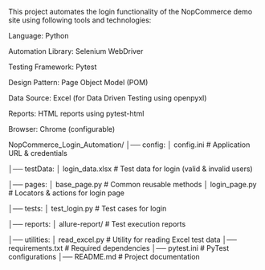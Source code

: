 This project automates the login functionality of the NopCommerce demo site using following tools and technologies:

Language: Python

Automation Library: Selenium WebDriver

Testing Framework: Pytest

Design Pattern: Page Object Model (POM)

Data Source: Excel (for Data Driven Testing using openpyxl)

Reports: HTML reports using pytest-html

Browser: Chrome (configurable)


NopCommerce_Login_Automation/
│── config:
│   config.ini                # Application URL & credentials

│── testData:
│    login_data.xlsx           # Test data for login (valid & invalid users)

│── pages:
│   base_page.py              # Common reusable methods
│   login_page.py             # Locators & actions for login page

│── tests:
│   test_login.py             # Test cases for login

│── reports:
│   allure-report/            # Test execution reports

│── utilities:
│   read_excel.py             # Utility for reading Excel test data
│── requirements.txt              # Required dependencies 
│── pytest.ini                    # PyTest configurations
│── README.md                     # Project documentation
